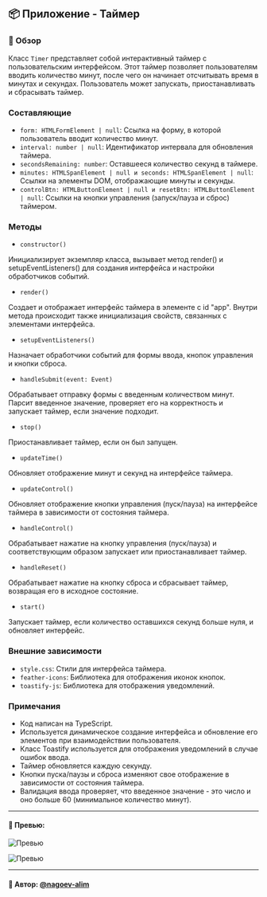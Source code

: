 ## 📦 Приложение - Таймер

### 🚀 Обзор
Класс `Timer` представляет собой интерактивный таймер с пользовательским интерфейсом. Этот таймер позволяет пользователям вводить количество минут, после чего он начинает отсчитывать время в минутах и секундах. Пользователь может запускать, приостанавливать и сбрасывать таймер.

### Составляющие
- `form: HTMLFormElement | null`: Ссылка на форму, в которой пользователь вводит количество минут. 
- `interval: number | null`: Идентификатор интервала для обновления таймера. 
- `secondsRemaining: number`: Оставшееся количество секунд в таймере. 
- `minutes: HTMLSpanElement | null и seconds: HTMLSpanElement | null`: Ссылки на элементы DOM, отображающие минуты и секунды. 
- `controlBtn: HTMLButtonElement | null и resetBtn: HTMLButtonElement | null`: Ссылки на кнопки управления (запуск/пауза и сброс) таймером.

### Методы

- `constructor()` 

Инициализирует экземпляр класса, вызывает метод render() и setupEventListeners() для создания интерфейса и настройки обработчиков событий.
- `render()`
 
Создает и отображает интерфейс таймера в элементе с id "app". Внутри метода происходит также инициализация свойств, связанных с элементами интерфейса.

- `setupEventListeners()`

Назначает обработчики событий для формы ввода, кнопок управления и кнопки сброса.

- `handleSubmit(event: Event)`

Обрабатывает отправку формы с введенным количеством минут.
Парсит введенное значение, проверяет его на корректность и запускает таймер, если значение подходит.
- `stop()`

Приостанавливает таймер, если он был запущен.

- `updateTime()`

Обновляет отображение минут и секунд на интерфейсе таймера.
- `updateControl()`

Обновляет отображение кнопки управления (пуск/пауза) на интерфейсе таймера в зависимости от состояния таймера.

- `handleControl()`

Обрабатывает нажатие на кнопку управления (пуск/пауза) и соответствующим образом запускает или приостанавливает таймер.

- `handleReset()`

Обрабатывает нажатие на кнопку сброса и сбрасывает таймер, возвращая его в исходное состояние.

- `start()`

Запускает таймер, если количество оставшихся секунд больше нуля, и обновляет интерфейс.

### Внешние зависимости
- `style.css`: Стили для интерфейса таймера.
- `feather-icons`: Библиотека для отображения иконок кнопок.
- `toastify-js`: Библиотека для отображения уведомлений.

### Примечания
- Код написан на TypeScript.
- Используется динамическое создание интерфейса и обновление его элементов при взаимодействии пользователя.
- Класс Toastify используется для отображения уведомлений в случае ошибок ввода.
- Таймер обновляется каждую секунду.
- Кнопки пуска/паузы и сброса изменяют свое отображение в зависимости от состояния таймера.
- Валидация ввода проверяет, что введенное значение - это число и оно больше 60 (минимальное количество минут).

---
#### 🌄 Превью:
![Превью](https://lh3.googleusercontent.com/drive-viewer/AITFw-x2F40402Fsfd_rLhtpVN0ZM7-aVAIKHSIdwfsxXhX8mgZtdCoLe5lgs8LpkRhermGfXYVoC34R3ZtgdUGS3njIt4B_hg=s1600)

![Превью](https://lh3.googleusercontent.com/drive-viewer/AITFw-wpd5AokimckbInfEd7W8r_E3aGOVA-mQ_5px6n_Afab6AvBtnOk2mIgz1lcixsIwPnhIuRKPU4F9HZH6fGzGVoRuQKsg=s1600)

-----
#### 🙌 Автор: [@nagoev-alim](https://github.com/nagoev-alim)

